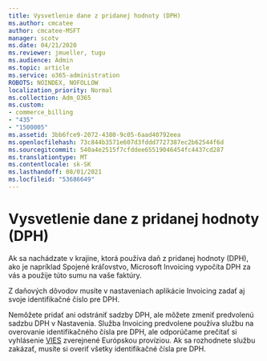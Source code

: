 ```yaml
---
title: Vysvetlenie dane z pridanej hodnoty (DPH)
ms.author: cmcatee
author: cmcatee-MSFT
manager: scotv
ms.date: 04/21/2020
ms.reviewer: jmueller, tugu
ms.audience: Admin
ms.topic: article
ms.service: o365-administration
ROBOTS: NOINDEX, NOFOLLOW
localization_priority: Normal
ms.collection: Adm_O365
ms.custom:
- commerce_billing
- "435"
- "1500005"
ms.assetid: 3bb6fce9-2072-4380-9c05-6aad40792eea
ms.openlocfilehash: 73c844b3571e607d3fddd7727387ec2b62544f6d
ms.sourcegitcommit: 540a4e2515f7cfddee65519046454fc4437cd287
ms.translationtype: MT
ms.contentlocale: sk-SK
ms.lasthandoff: 08/01/2021
ms.locfileid: "53686649"
---
```

# <a name="help-understanding-value-added-tax-vat"></a>Vysvetlenie dane z pridanej hodnoty (DPH)

Ak sa nachádzate v krajine, ktorá používa daň z pridanej hodnoty (DPH), ako je napríklad Spojené kráľovstvo, Microsoft Invoicing vypočíta DPH za vás a použije túto sumu na vaše faktúry.
  
Z daňových dôvodov musíte v nastaveniach aplikácie Invoicing zadať aj svoje identifikačné číslo pre DPH.
  
Nemôžete pridať ani odstrániť sadzby DPH, ale môžete zmeniť predvolenú sadzbu DPH v Nastavenia. Služba Invoicing predvolene používa službu na overovanie identifikačného čísla pre DPH, ale odporúčame prečítať si vyhlásenie [VIES](https://go.microsoft.com/fwlink/?LinkID=841741) zverejnené Európskou províziou. Ak sa rozhodnete službu zakázať, musíte si overiť všetky identifikačné čísla pre DPH.